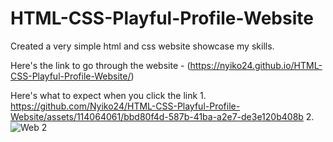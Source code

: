 # HTML-CSS-Playful-Profile-Website

Created a very simple html and css website showcase my skills.

Here's the link to go through the website - (https://nyiko24.github.io/HTML-CSS-Playful-Profile-Website/)

Here's what to expect when you click the link
1. 
https://github.com/Nyiko24/HTML-CSS-Playful-Profile-Website/assets/114064061/bbd80f4d-587b-41ba-a2e7-de3e120b408b
2.
![Web 2](https://github.com/Nyiko24/HTML-CSS-Playful-Profile-Website/assets/114064061/bc269a34-17f5-4ae0-b2f4-8d845083e822)


